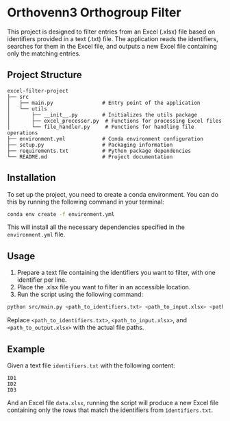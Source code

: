 # Orthovenn3 Orthogroup Filter

This project is designed to filter entries from an Excel (.xlsx) file based on identifiers provided in a text (.txt) file. The application reads the identifiers, searches for them in the Excel file, and outputs a new Excel file containing only the matching entries. 

## Project Structure

```
excel-filter-project
├── src
│   ├── main.py                # Entry point of the application
│   └── utils
│       ├── __init__.py        # Initializes the utils package
│       ├── excel_processor.py  # Functions for processing Excel files
│       └── file_handler.py     # Functions for handling file operations
├── environment.yml            # Conda environment configuration
├── setup.py                   # Packaging information
├── requirements.txt           # Python package dependencies
└── README.md                  # Project documentation
```

## Installation

To set up the project, you need to create a conda environment. You can do this by running the following command in your terminal:

```bash
conda env create -f environment.yml
```

This will install all the necessary dependencies specified in the `environment.yml` file.

## Usage

1. Prepare a text file containing the identifiers you want to filter, with one identifier per line.
2. Place the .xlsx file you want to filter in an accessible location.
3. Run the script using the following command:

```bash
python src/main.py <path_to_identifiers.txt> <path_to_input.xlsx> <path_to_output.xlsx>
```

Replace `<path_to_identifiers.txt>`, `<path_to_input.xlsx>`, and `<path_to_output.xlsx>` with the actual file paths.

## Example

Given a text file `identifiers.txt` with the following content:

```
ID1
ID2
ID3
```

And an Excel file `data.xlsx`, running the script will produce a new Excel file containing only the rows that match the identifiers from `identifiers.txt`.
